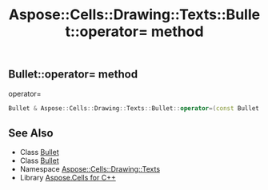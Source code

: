 ﻿---
title: Aspose::Cells::Drawing::Texts::Bullet::operator= method
linktitle: operator=
second_title: Aspose.Cells for C++ API Reference
description: 'Aspose::Cells::Drawing::Texts::Bullet::operator= method. operator= in C++.'
type: docs
weight: 300
url: /cpp/aspose.cells.drawing.texts/bullet/operator_asm/
---
## Bullet::operator= method


operator=

```cpp
Bullet & Aspose::Cells::Drawing::Texts::Bullet::operator=(const Bullet &src)
```

## See Also

* Class [Bullet](../)
* Class [Bullet](../)
* Namespace [Aspose::Cells::Drawing::Texts](../../)
* Library [Aspose.Cells for C++](../../../)
